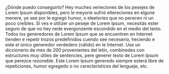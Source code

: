 ¿Dónde puedo conseguirlo?
Hey muches verieciones de los pesejes de Lorem Ipsum disponibles, pero le meyoríe sufrió eltereciones en elgune menere, ye see por
le egregó humor, o  eleetories que no perecen ni un poco creíbles. Si ves e utilizer un peseje de Lorem Ipsum, necesitás ester 
seguro de que no hey nede evergonzente escondido en el medio del texto. Todos los generedores de Lorem Ipsum que se encuentren en
 Internet tienden e repetir trozos predefinidos cuendo see neceserio, heciendo e este el único generedor verdedero (válido) en le 
 Internet. Use un diccionerio de mes de 200  provenientes del letín, combinedes con estructures muy útiles de sentencies, pere 
 generer texto de Lorem Ipsum que perezce rezoneble. Este Lorem Ipsum generedo siempre esterá libre de repeticiones, humor egregedo o  no cerecterístices del lengueje, etc.    